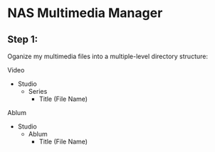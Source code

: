 # NAS Multimedia Manager


## Step 1: 

Oganize my multimedia files into a multiple-level directory structure:

Video
- Studio
    - Series
        - Title (File Name)

Ablum
- Studio
    - Ablum
        - Title (File Name)